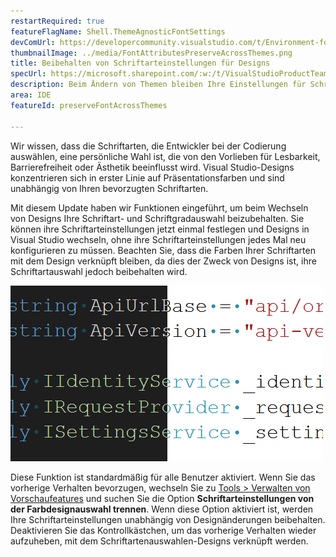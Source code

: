 ```yaml
---
restartRequired: true
featureFlagName: Shell.ThemeAgnosticFontSettings
devComUrl: https://developercommunity.visualstudio.com/t/Environment-font-and-font-size-is-associ/10143502?q=font+theme&fTime=allTime
thumbnailImage: ../media/FontAttributesPreserveAcrossThemes.png
title: Beibehalten von Schriftarteinstellungen für Designs
specUrl: https://microsoft.sharepoint.com/:w:/t/VisualStudioProductTeam/EdXTo_GWzBpIrDv7ZyGrhKcB3arasI3DbQjrMXGs8StHtQ?e=8sPGnd
description: Beim Ändern von Themen bleiben Ihre Einstellungen für Schriftart und Schriftgröße nun erhalten.
area: IDE
featureId: preserveFontAcrossThemes

---
```



Wir wissen, dass die Schriftarten, die Entwickler bei der Codierung auswählen, eine persönliche Wahl ist, die von den Vorlieben für Lesbarkeit, Barrierefreiheit oder Ästhetik beeinflusst wird. Visual Studio-Designs konzentrieren sich in erster Linie auf Präsentationsfarben und sind unabhängig von Ihren bevorzugten Schriftarten.

Mit diesem Update haben wir Funktionen eingeführt, um beim Wechseln von Designs Ihre Schriftart- und Schriftgradauswahl beizubehalten. Sie können ihre Schriftarteinstellungen jetzt einmal festlegen und Designs in Visual Studio wechseln, ohne ihre Schriftarteinstellungen jedes Mal neu konfigurieren zu müssen. Beachten Sie, dass die Farben Ihrer Schriftarten mit dem Design verknüpft bleiben, da dies der Zweck von Designs ist, ihre Schriftartauswahl jedoch beibehalten wird.

![Der Visual Studio-Editor, der denselben Codeabschnitt mit derselben Schriftart anzeigt, die Hälfte des Codes befindet sich jedoch im dunklen Design und in der Hälfte hell.](../media/FontAttributesPreserveAcrossThemes.png)

Diese Funktion ist standardmäßig für alle Benutzer aktiviert. Wenn Sie das vorherige Verhalten bevorzugen, wechseln Sie zu [Tools > Verwalten von Vorschaufeatures](vscmd://Tools.ManagePreviewFeatures) und suchen Sie die Option **Schriftarteinstellungen von der Farbdesignauswahl trennen**. Wenn diese Option aktiviert ist, werden Ihre Schriftarteinstellungen unabhängig von Designänderungen beibehalten. Deaktivieren Sie das Kontrollkästchen, um das vorherige Verhalten wieder aufzuheben, mit dem Schriftartenauswahlen-Designs verknüpft werden.
